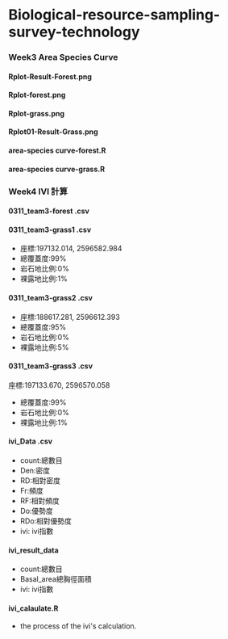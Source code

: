 # Biological-resource-sampling-survey-technology

### Week3 Area Species Curve

#### Rplot-Result-Forest.png	

#### Rplot-forest.png	

#### Rplot-grass.png	

#### Rplot01-Result-Grass.png	

#### area-species curve-forest.R

#### area-species curve-grass.R

### Week4 IVI 計算

#### 0311_team3-forest .csv

#### 0311_team3-grass1 .csv

* 座標:197132.014, 2596582.984	
* 總覆蓋度:99%	
* 岩石地比例:0%	
* 裸露地比例:1%	

#### 0311_team3-grass2 .csv

* 座標:188617.281, 2596612.393	
* 總覆蓋度:95%	
* 岩石地比例:0%	
* 裸露地比例:5%	

#### 0311_team3-grass3 .csv

座標:197133.670, 2596570.058

* 總覆蓋度:99%
* 岩石地比例:0%
* 裸露地比例:1%

#### ivi_Data .csv
* count:總數目
* Den:密度
* RD:相對密度
* Fr:頻度
* RF:相對頻度
* Do:優勢度
* RDo:相對優勢度
* ivi: ivi指數

#### ivi_result_data
* count:總數目
* Basal_area總胸徑面積
* ivi: ivi指數

#### ivi_calaulate.R
* the process of the ivi's calculation.


